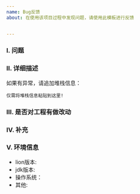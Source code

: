 ```yaml
---
name: Bug反馈
about: 在使用该项目过程中发现问题，请使用此模板进行反馈


---
```

### Ⅰ. 问题

### Ⅱ. 详细描述
如果有异常，请追加堆栈信息：
```
仅需将堆栈信息粘贴到这里!
```

### Ⅲ. 是否对工程有做改动

### Ⅳ. 补充

### Ⅴ. 环境信息

- lion版本:
- jdk版本:
- 操作系统：
- 其他: